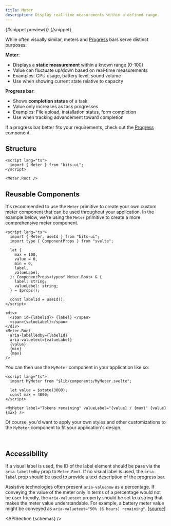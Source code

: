 ```yaml
---
title: Meter
description: Display real-time measurements within a defined range.
---
```


<script>
	import { APISection, ComponentPreview, MeterDemo, DemoCodeContainer, MeterDemoCustom } from '$lib/components/index.js'
	let { schemas } = $props()
</script>

<ComponentPreview name="meter-demo" componentName="Meter">

{#snippet preview()}
<MeterDemo />
{/snippet}

</ComponentPreview>

While often visually similar, meters and [Progress](/docs/components/progress) bars serve distinct purposes:

**Meter**:

- Displays a **static measurement** within a known range (0-100)
- Value can fluctuate up/down based on real-time measurements
- Examples: CPU usage, battery level, sound volume
- Use when showing current state relative to capacity

**Progress bar**:

- Shows **completion status** of a task
- Value only increases as task progresses
- Examples: File upload, installation status, form completion
- Use when tracking advancement toward completion

If a progress bar better fits your requirements, check out the [Progress](/docs/components/progress) component.

## Structure

```svelte
<script lang="ts">
  import { Meter } from "bits-ui";
</script>

<Meter.Root />
```

## Reusable Components

It's recommended to use the `Meter` primitive to create your own custom meter component that can be used throughout your application. In the example below, we're using the `Meter` primitive to create a more comprehensive meter component.

```svelte
<script lang="ts">
  import { Meter, useId } from "bits-ui";
  import type { ComponentProps } from "svelte";

  let {
    max = 100,
    value = 0,
    min = 0,
    label,
    valueLabel,
  }: ComponentProps<typeof Meter.Root> & {
    label: string;
    valueLabel: string;
  } = $props();

  const labelId = useId();
</script>

<div>
  <span id={labelId}> {label} </span>
  <span>{valueLabel}</span>
</div>
<Meter.Root
  aria-labelledby={labelId}
  aria-valuetext={valueLabel}
  {value}
  {min}
  {max}
/>
```

You can then use the `MyMeter` component in your application like so:

```svelte title="+page.svelte"
<script lang="ts">
  import MyMeter from "$lib/components/MyMeter.svelte";

  let value = $state(3000);
  const max = 4000;
</script>

<MyMeter label="Tokens remaining" valueLabel="{value} / {max}" {value} {max} />
```

Of course, you'd want to apply your own styles and other customizations to the `MyMeter` component to fit your application's design.

<br>

<MeterDemoCustom value={3000} label="Tokens remaining" valueLabel="3000 / 4000" max={4000} />

## Accessibility

If a visual label is used, the ID of the label element should be pass via the `aria-labelledby` prop to `Meter.Root`. If no visual label is used, the `aria-label` prop should be used to provide a text description of the progress bar.

Assistive technologies often present `aria-valuenow` as a percentage. If conveying the value of the meter only in terms of a percentage would not be user friendly, the `aria-valuetext` property should be set to a string that makes the meter value understandable. For example, a battery meter value might be conveyed as `aria-valuetext="50% (6 hours) remaining"`. [[source](https://www.w3.org/WAI/ARIA/apg/patterns/meter/)]

<APISection {schemas} />
